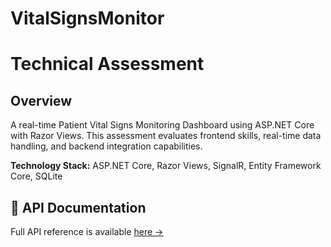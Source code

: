 ﻿# VitalSignsMonitor

# Technical Assessment

## Overview
A real-time Patient Vital Signs Monitoring Dashboard using ASP.NET Core with Razor Views. This assessment evaluates frontend skills, real-time data handling, and backend integration capabilities.

**Technology Stack:** ASP.NET Core, Razor Views, SignalR, Entity Framework Core, SQLite

## 📘 API Documentation

Full API reference is available [here →](API-documentation.md)
